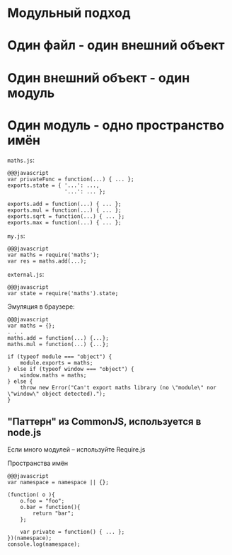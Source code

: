 <!SLIDE subsection transition=uncover>

# Модульный подход #

<!SLIDE transition=uncover>

# Один файл - один внешний объект #

<!SLIDE transition=uncover>

# Один внешний объект - один модуль #

<!SLIDE transition=uncover>

# Один модуль - одно пространство имён #

<!SLIDE transition=uncover>

`maths.js`:

    @@@javascript
    var privateFunc = function(...) { ... };
    exports.state = { '...': ...,
                      '...': ... }; 

    exports.add = function(...) { ... };
    exports.mul = function(...) { ... };
    exports.sqrt = function(...) { ... };
    exports.max = function(...) { ... };

<!SLIDE transition=uncover>

`my.js`:

    @@@javascript
    var maths = require('maths');
    var res = maths.add(...);

`external.js`:
    
    @@@javascript    
    var state = require('maths').state;
    
<!SLIDE transition=uncover>

Эмуляция в браузере:

    @@@javascript
    var maths = {};
    . . .
    maths.add = function(...) {...};
    maths.mul = function(...) {...};

    if (typeof module === "object") {
        module.exports = maths;
    } else if (typeof window === "object") {
        window.maths = maths;
    } else {
        throw new Error("Can't export maths library (no \"module\" nor \"window\" object detected).");
    }

<!SLIDE transition=uncover>

## "Паттерн" из CommonJS, используется в node.js ##

Если много модулей – используйте Require.js

<!SLIDE transition=uncover>

Пространства имён

    @@@javascript
    var namespace = namespace || {};

    (function( o ){  
        o.foo = "foo";  
        o.bar = function(){  
            return "bar";  
        };
        
        var private = function() { ... };
    })(namespace);  
    console.log(namespace); 

